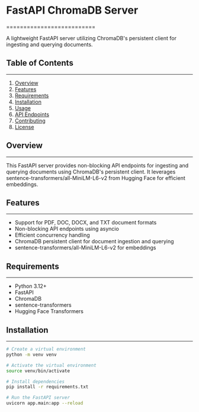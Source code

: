 # FastAPI ChromaDB Server
==========================

A lightweight FastAPI server utilizing ChromaDB's persistent client for ingesting and querying documents.


## Table of Contents
-----------------

1. [Overview](#overview)
2. [Features](#features)
3. [Requirements](#requirements)
4. [Installation](#installation)
5. [Usage](#usage)
6. [API Endpoints](#api-endpoints)
7. [Contributing](#contributing)
8. [License](#license)


## Overview
--------

This FastAPI server provides non-blocking API endpoints for ingesting and querying documents using ChromaDB's persistent client. It leverages sentence-transformers/all-MiniLM-L6-v2 from Hugging Face for efficient embeddings.


## Features
--------

*   Support for PDF, DOC, DOCX, and TXT document formats
*   Non-blocking API endpoints using asyncio
*   Efficient concurrency handling
*   ChromaDB persistent client for document ingestion and querying
*   sentence-transformers/all-MiniLM-L6-v2 for embeddings


## Requirements
------------

*   Python 3.12+
*   FastAPI
*   ChromaDB
*   sentence-transformers
*   Hugging Face Transformers


## Installation
------------

```bash
# Create a virtual environment
python -m venv venv

# Activate the virtual environment
source venv/bin/activate

# Install dependencies
pip install -r requirements.txt

# Run the FastAPI server
uvicorn app.main:app --reload
